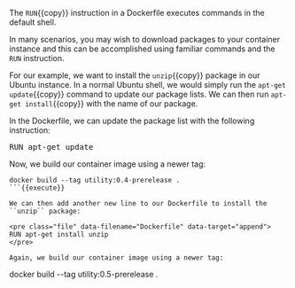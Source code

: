 The ``RUN``{{copy}} instruction in a Dockerfile executes commands in the default shell.

In many scenarios, you may wish to download packages to your container instance and this can be accomplished using familiar commands and the ``RUN`` instruction.

For our example, we want to install the ``unzip``{{copy}} package in our Ubuntu instance. In a normal Ubuntu shell, we would simply run the ``apt-get update``{{copy}} command to update our package lists. We can then run ``apt-get install``{{copy}} with the name of our package.

In the Dockerfile, we can update the package list with the following instruction:

<pre class="file" data-filename="Dockerfile" data-target="append">
RUN apt-get update
</pre>

Now, we build our container image using a newer tag:

```
docker build --tag utility:0.4-prerelease .
```{{execute}}

We can then add another new line to our Dockerfile to install the ``unzip`` package:

<pre class="file" data-filename="Dockerfile" data-target="append">
RUN apt-get install unzip
</pre>

Again, we build our container image using a newer tag:

```
docker build --tag utility:0.5-prerelease .
```{{execute}}